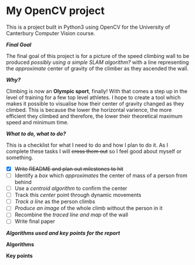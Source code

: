 # My OpenCV project

This is a project built in Python3 using OpenCV for the University of Canterbury Computer Vision course.

_**Final Goal**_

The final goal of this project is for a picture of the speed climbing wall to be produced *possibly using a simple SLAM algorithm?* with a line representing the *approximate* center of gravity of the climber as they ascended the wall.

_**Why?**_

Climbing is now an **Olympic sport**, finally! With that comes a step up in the level of training for a few top level athletes. I hope to create a tool which makes it possible to visualise how their center of gravity changed as they climbed. This is because the lower the horizontal varience, the more efficient they climbed and therefore, the lower their theoretical maximum speed and minimum time.

_**What to do, what to do?**_

This is a checklist for what I need to do and how I plan to do it. As I complete these tasks I will ~~cross them out~~ so I feel good about myself or something.

- [x] ~~Write README and plan out milestones to hit~~
- [ ] Identify a *box* which *approximates* the center of mass of a person from behind
- [ ] Use a *centroid algorithm* to confirm the center
- [ ] Track this *center* point through dynamic movements
- [ ] *Track a line* as the person climbs
- [ ] *Produce an image* of the whole climb without the person in it
- [ ] Recombine the *traced line and map* of the wall
- [ ] Write final paper

_**Algorithms used and key points for the report**_

**Algorithms**

**Key points**
